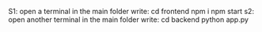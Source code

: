 S1: open a terminal in the main folder
    write: 
    cd frontend
    npm i
    npm start
s2: open another terminal in the main folder
    write: 
    cd backend
    python app.py 
